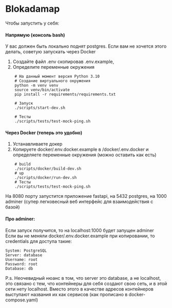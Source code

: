 # Blokadamap

Чтобы запустить у себя:

####  Напрямую (консоль bash)

У вас должен быть локально поднят postgres. Если вам не хочется этого делать, советую запускать через Docker

1. Создайте файл .env скопировав .env.example,
2. Определите переменные окружения

```
    # На данный момент версия Python 3.10
    # Создание виртуального окружения
    python -m venv venv
    source venv/bin/activate
    pip install -r requirements/requirements.txt

    # Запуск
    ./scripts/start-dev.sh

    # Тесты
    ./scripts/tests/test-mock-ping.sh
```

#### Через Docker (теперь это удобно)
    
1. Устанавливаете докер 
2. Копируете docker/.env.docker.example в /docker/.env.docker и определяете переменные окружения (можно оставить как есть)

```
    # build
    ./scripts/docker/build-dev.sh
    # up
    ./scripts/docker/run-dev.sh
    # Тесты
    ./scripts/tests/test-mock-ping.sh
```
    
На 8080 порту запустится приложение fastapi, на 5432 postgres, 
на 1000 adminer (супер легковесный веб интерфейс для взаимодействия с базой)

#### Про adminer:
Если запуск получится, то на localhost:1000 будет запущен adminer \
Если вы не меняли docker/.env.docker.example при копировании, то credentials для доступа такие:

    System: PostgreSQL
    Server: database
    Username: root
    Password: root
    Database: db

P.s. Неочевидный нюанс в том, что server это database, а не localhost,
это связано с тем, что контейнеры для себя создают свою сеть, и в этой сети нету localhost.
Вместо этого в качестве адресов контейнеров выступают названия их как сервисов (как прописано в docker-compose.yaml) 
